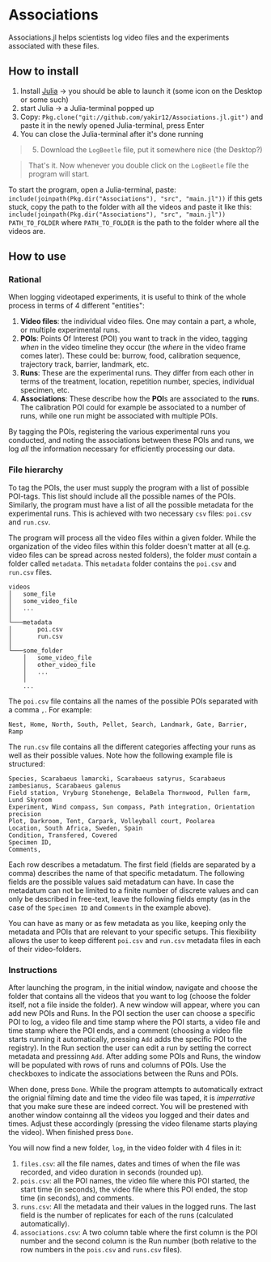 # Associations

Associations.jl helps scientists log video files and the experiments associated with these files.

## How to install

1. Install [Julia](https://julialang.org/downloads/) -> you should be able to launch it (some icon on the Desktop or some such)
2. start Julia -> a Julia-terminal popped up
3. Copy: `Pkg.clone("git://github.com/yakir12/Associations.jl.git")` and paste it in the newly opened Julia-terminal, press Enter
4. You can close the Julia-terminal after it's done running
> 5. Download the `LogBeetle` file, put it somewhere nice (the Desktop?)

> That's it. Now whenever you double click on the `LogBeetle` file the program will start.

To start the program, open a Julia-terminal, paste: `include(joinpath(Pkg.dir("Associations"), "src", "main.jl"))`
if this gets stuck, copy the path to the folder with all the videos and paste it like this:
`include(joinpath(Pkg.dir("Associations"), "src", "main.jl")) PATH_TO_FOLDER`
where `PATH_TO_FOLDER` is the path to the folder where all the videos are.

## How to use

### Rational 
When logging videotaped experiments, it is useful to think of the whole process in terms of 4 different "entities":

1. **Video files**: the individual video files. One may contain a part, a whole, or multiple experimental runs. 
2. **POIs**: Points Of Interest (POI) you want to track in the video, tagging *when* in the video timeline they occur (the *where* in the video frame comes later). These could be: burrow, food, calibration sequence, trajectory track, barrier, landmark, etc.
3. **Runs**: These are the experimental runs. They differ from each other in terms of the treatment, location, repetition number, species, individual specimen, etc.
4. **Associations**: These describe how the **POI**s are associated to the **run**s. The calibration POI could for example be associated to a number of runs, while one run might be associated with multiple POIs.

By tagging the POIs, registering the various experimental runs you conducted, and noting the associations between these POIs and runs, we log *all* the information necessary for efficiently processing our data. 

### File hierarchy
To tag the POIs, the user must supply the program with a list of possible POI-tags. This list should include all the possible names of the POIs. Similarly, the program must have a list of all the possible metadata for the experimental runs. This is achieved with two necessary `csv` files: `poi.csv` and `run.csv`.

The program will process all the video files within a given folder. While the organization of the video files within this folder doesn't matter at all (e.g. video files can be spread across nested folders), the folder *must* contain a folder called `metadata`. This `metadata` folder contains the `poi.csv` and `run.csv` files. 

```
videos
│   some_file
│   some_video_file
│   ...
│
└───metadata
│       poi.csv
│       run.csv
│   
└───some_folder
    │   some_video_file
    │   other_video_file
    │   ...
    │   
    ...
```

The `poi.csv` file contains all the names of the possible POIs separated with a comma `,`. For example:

```
Nest, Home, North, South, Pellet, Search, Landmark, Gate, Barrier, Ramp
```
The `run.csv` file contains all the different categories affecting your runs as well as their possible values. Note how the following example file is structured:
```
Species, Scarabaeus lamarcki, Scarabaeus satyrus, Scarabaeus zambesianus, Scarabaeus galenus
Field station, Vryburg Stonehenge, BelaBela Thornwood, Pullen farm, Lund Skyroom
Experiment, Wind compass, Sun compass, Path integration, Orientation precision
Plot, Darkroom, Tent, Carpark, Volleyball court, Poolarea
Location, South Africa, Sweden, Spain
Condition, Transfered, Covered
Specimen ID,
Comments,
```
Each row describes a metadatum. The first field (fields are separated by a comma) describes the name of that specific metadatum. The following fields are the possible values said metadatum can have. In case the metadatum can not be limited to a finite number of discrete values and can only be described in free-text, leave the following fields empty (as in the case of the `Specimen ID` and `Comments` in the example above).

You can have as many or as few metadata as you like, keeping only the metadata and POIs that are relevant to your specific setups. This flexibility allows the user to keep different `poi.csv` and `run.csv` metadata files in each of their video-folders.

### Instructions
After launching the program, in the initial window, navigate and choose the folder that contains all the videos that you want to log (choose the folder itself, not a file inside the folder). A new window will appear, where you can add new POIs and Runs. In the POI section the user can choose a specific POI to log, a video file and time stamp where the POI starts, a video file and time stamp where the POI ends, and a comment (choosing a video file starts running it automatically, pressing `Add` adds the specific POI to the registry). In the Run section the user can edit a run by setting the correct metadata and pressinng `Add`. After adding some POIs and Runs, the window will be populated with rows of runs and columns of POIs. Use the checkboxes to indicate the associations between the Runs and POIs. 

When done, press `Done`. While the program attempts to automatically extract the orignial filming date and time the video file was taped, it is *imperrative* that you make sure these are indeed correct. You will be prestened with another window containng all the videos you logged and their dates and times. Adjust these accordingly (pressing the video filename starts playing the video). When finished press `Done`.

You will now find a new folder, `log`, in the video folder with 4 files in it: 
1. `files.csv`: all the file names, dates and times of when the file was recorded, and video duration in seconds (rounded up).
2. `pois.csv`: all the POI names, the video file where this POI started, the start time (in seconds), the video file where this POI ended, the stop time (in seconds), and comments.
3. `runs.csv`: All the metadata and their values in the logged runs. The last field is the number of replicates for each of the runs (calculated automatically).
4. `associations.csv`: A two column table where the first column is the POI number and the second column is the Run number (both relative to the row numbers in the `pois.csv` and `runs.csv` files). 
